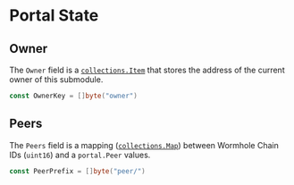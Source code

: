 # Portal State

## Owner

The `Owner` field is a [`collections.Item`][item] that stores the address of the current owner of this submodule.

```go
const OwnerKey = []byte("owner")
```

## Peers

The `Peers` field is a mapping ([`collections.Map`][map]) between Wormhole Chain IDs (`uint16`) and a `portal.Peer` values.

```go
const PeerPrefix = []byte("peer/")
```

[item]: https://docs.cosmos.network/v0.50/build/packages/collections#item
[map]: https://docs.cosmos.network/v0.50/build/packages/collections#map
